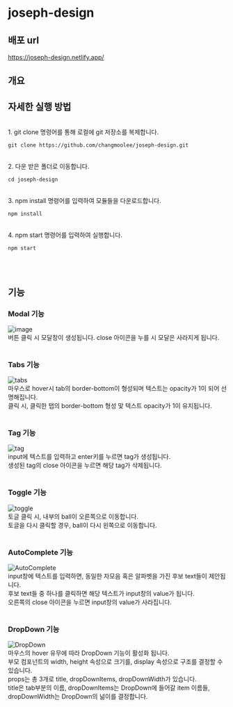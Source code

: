 # joseph-design

## 배포 url
https://joseph-design.netlify.app/

## 개요

## 자세한 실행 방법
<br>
1. git clone 명령어를 통해 로컬에 git 저장소를 복제합니다.
<pre><code>git clone https://github.com/changmoolee/joseph-design.git</code></pre><br>
2. 다운 받은 폴더로 이동합니다.
<pre><code>cd joseph-design</code></pre><br>
3. npm install 명령어를 입력하여 모듈들을 다운로드합니다.
<pre><code>npm install</code></pre><br>
4. npm start 명령어를 입력하여 실행합니다.
<pre><code>npm start</code></pre><br><br>

## 기능
### Modal 기능<br>
![image](https://user-images.githubusercontent.com/84559872/166252766-4af5bcde-84df-4375-820a-ea4ceae11d10.png)<br>
버튼 클릭 시 모달창이 생성됩니다. close 아이콘을 누를 시 모달은 사라지게 됩니다.<br><br>
### Tabs 기능<br>
![tabs](https://user-images.githubusercontent.com/84559872/166253828-35796ab5-dfbf-43c9-ad7e-aab6b4a461fe.gif)<br>
마우스로 hover시 tab의 border-bottom이 형성되며 텍스트는 opacity가 1이 되어 선명해집니다.<br>
클릭 시, 클릭한 탭의 border-bottom 형성 맟 텍스트 opacity가 1이 유지됩니다.<br><br>
### Tag 기능<br>
![tag](https://user-images.githubusercontent.com/84559872/166254655-9496d01c-facc-488b-a50d-11323607685b.gif)<br>
input에 텍스트를 입력하고 enter키를 누르면 tag가 생성됩니다.<br>
생성된 tag의 close 아이콘을 누르면 해당 tag가 삭제됩니다.<br><br>
### Toggle 기능
![toggle](https://user-images.githubusercontent.com/84559872/166391898-bfc2a417-bae9-4604-893e-6b60b50e4ae0.gif)<br>
토글 클릭 시, 내부의 ball이 오른쪽으로 이동합니다.<br>
토글을 다시 클릭할 경우, ball이 다시 왼쪽으로 이동합니다.<br><br>
### AutoComplete 기능
![AutoComplete](https://user-images.githubusercontent.com/84559872/166392040-08003b52-22fc-4eef-8d02-77732e841107.gif)<br>
input창에 텍스트를 입력하면, 동일한 자모음 혹은 알파벳을 가진 후보 text들이 제안됩니다.<br>
후보 text들 중 하나를 클릭하면 해당 텍스트가 input창의 value가 됩니다.<br>
오른쪽의 close 아이콘을 누르면 input창의 value가 사라집니다.<br><br>
### DropDown 기능
![DropDown](https://user-images.githubusercontent.com/84559872/167998996-d17d3611-e921-4e95-85ae-842b0df869ed.gif)<br>
마우스의 hover 유무에 따라 DropDown 기능이 활성화 됩니다.<br>
부모 컴포넌트의 width, height 속성으로 크기를, display 속성으로 구조를 결정할 수 있습니다.<br>
props는 총 3개로 title, dropDownItems, dropDownWidth가 있습니다.<br>
title은 tab부분의 이름, dropDownItems는 DropDown에 들어갈 item 이름들, dropDownWidth는 DropDown의 넒이를 결정합니다.<br><br>

